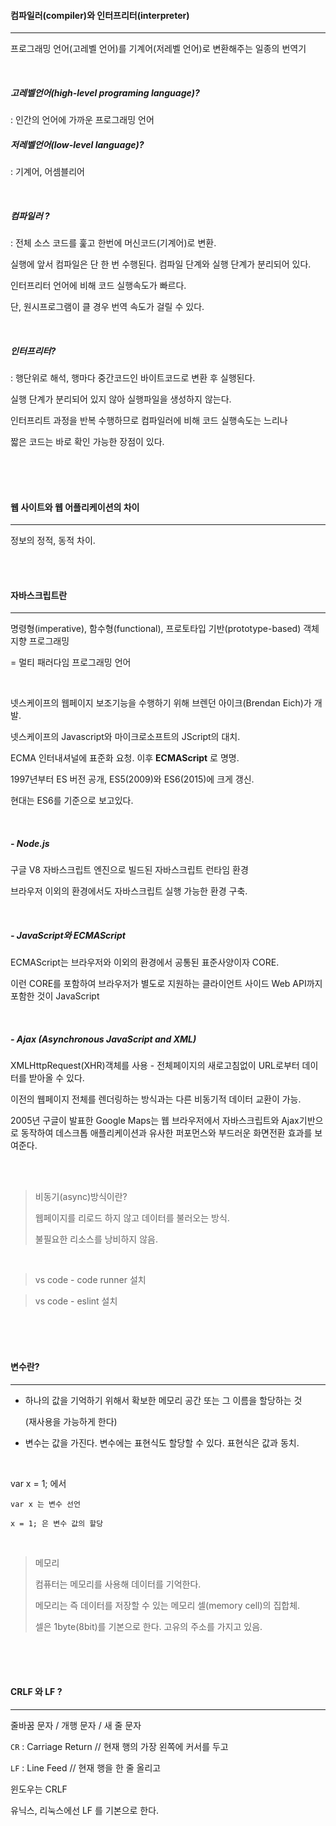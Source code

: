 </br></br>

#### 컴파일러(compiler)와 인터프리터(interpreter)

----

프로그래밍 언어(고레벨 언어)를 기계어(저레벨 언어)로 변환해주는 일종의 번역기 

</br>

##### 고레벨언어(high-level programing language)? 

: 인간의 언어에 가까운 프로그래밍 언어 

##### 저레벨언어(low-level language)? 

: 기계어, 어셈블리어 

</br>

##### 컴파일러 ?

: 전체 소스 코드를 훑고 한번에 머신코드(기계어)로 변환.

  실행에 앞서 컴파일은 단 한 번 수행된다. 컴파일 단계와 실행 단계가 분리되어 있다.

  인터프리터 언어에 비해 코드 실행속도가 빠르다.

  단, 원시프로그램이 클 경우 번역 속도가 걸릴 수 있다. 

</br>

##### 인터프리터?

: 행단위로 해석, 행마다 중간코드인 바이트코드로 변환 후 실행된다.  

  실행 단계가 분리되어 있지 않아 실행파일을 생성하지 않는다. 

  인터프리트 과정을 반복 수행하므로 컴파일러에 비해 코드 실행속도는 느리나

   짧은 코드는 바로 확인 가능한 장점이 있다.

</br></br></br>

#### 웹 사이트와 웹 어플리케이션의 차이

---

정보의 정적, 동적 차이.

</br></br>

#### 자바스크립트란 

---

명령형(imperative), 함수형(functional), 프로토타입 기반(prototype-based) 객체지향 프로그래밍

= 멀티 패러다임 프로그래밍 언어 

</br>

넷스케이프의 웹페이지 보조기능을 수행하기 위해 브렌던 아이크(Brendan Eich)가 개발.

넷스케이프의 Javascript와 마이크로소프트의 JScript의 대치.

ECMA 인터내셔널에 표준화 요청. 이후 **ECMAScript** 로 명명.

1997년부터 ES 버전 공개, ES5(2009)와 ES6(2015)에 크게 갱신.

현대는 ES6를 기준으로 보고있다.

</br>

##### - Node.js 

  구글 V8 자바스크립트 엔진으로 빌드된 자바스크립트 런타임 환경  

  브라우저 이외의 환경에서도 자바스크립트 실행 가능한 환경 구축.

</br>

##### - JavaScript와 ECMAScript

ECMAScript는 브라우저와 이외의 환경에서 공통된 표준사양이자 CORE.

이런 CORE를 포함하여 브라우저가 별도로 지원하는 클라이언트 사이드 Web API까지 포함한 것이 JavaScript

</br>

##### - Ajax (Asynchronous JavaScript and XML)

XMLHttpRequest(XHR)객체를 사용 - 전체페이지의 새로고침없이 URL로부터 데이터를 받아올 수 있다.

이전의 웹페이지 전체를 렌더링하는 방식과는 다른 비동기적 데이터 교환이 가능.

2005년 구글이 발표한 Google Maps는 웹 브라우저에서 자바스크립트와 Ajax기반으로 동작하여 데스크톱 애플리케이션과 유사한 퍼포먼스와 부드러운 화면전환 효과를 보여준다.

</br></br>

> 비동기(async)방식이란?
>
> 웹페이지를 리로드 하지 않고 데이터를 불러오는 방식.
>
> 불필요한 리소스를 낭비하지 않음.

</br>

> vs code - code runner 설치

> vs code - eslint 설치

</br></br></br>

#### 변수란?

---

- 하나의 값을 기억하기 위해서 확보한 메모리 공간 또는 그 이름을 할당하는 것

  (재사용을 가능하게 한다)

- 변수는 값을 가진다. 변수에는 표현식도 할당할 수 있다. 표현식은 값과 동치.

</br>

var x = 1; 에서

```
var x 는 변수 선언

x = 1; 은 변수 값의 할당
```

</br>

> 메모리
>
> 컴퓨터는 메모리를 사용해 데이터를 기억한다.
>
> 메모리는 즉 데이터를 저장할 수 있는 메모리 셀(memory cell)의 집합체.
>
> 셀은 1byte(8bit)를 기본으로 한다. 고유의 주소를 가지고 있음. 

</br></br></br>

#### CRLF 와 LF ?

---

줄바꿈 문자 / 개행 문자 / 새 줄 문자

`CR` : Carriage Return // 현재 행의 가장 왼쪽에 커서를 두고 

`LF` : Line Feed // 현재 행을 한 줄 올리고 

윈도우는 CRLF

유닉스, 리눅스에선 LF 를 기본으로 한다. 